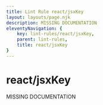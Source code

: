 ```yaml
---
title: Lint Rule react/jsxKey
layout: layouts/page.njk
description: MISSING DOCUMENTATION
eleventyNavigation: {
	key: lint-rules/react/jsxKey,
	parent: lint-rules,
	title: react/jsxKey
}
---
```


# react/jsxKey

MISSING DOCUMENTATION
